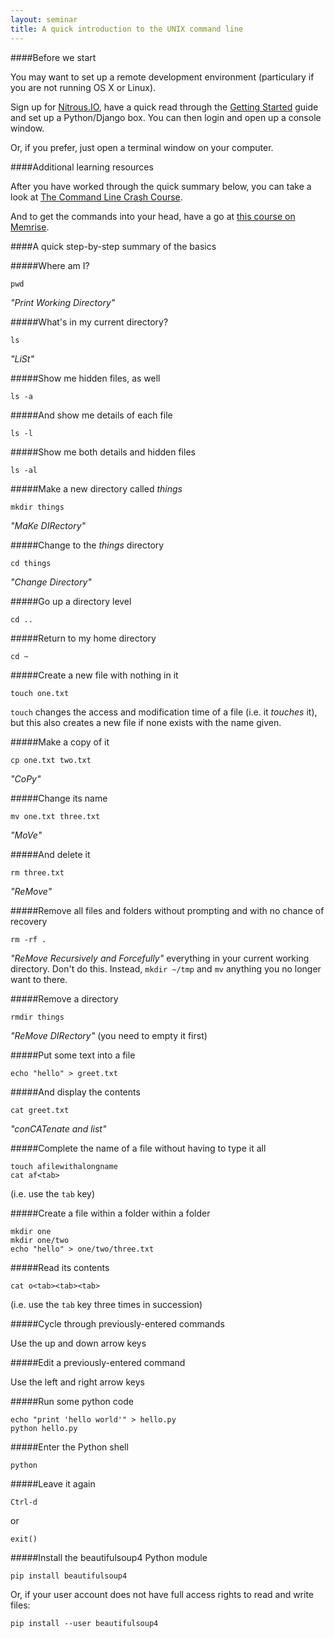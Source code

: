 ```yaml
---
layout: seminar
title: A quick introduction to the UNIX command line
---
```


####Before we start

You may want to set up a remote development environment (particulary if you are not running OS X or Linux).

Sign up for [Nitrous.IO](https://www.nitrous.io/join/e_9dsA7hhRE?utm_source=nitrous.io&utm_medium=copypaste&utm_campaign=referral), have a quick read through the [Getting Started](http://help.nitrous.io/categories/getting-started/) guide and set up a Python/Django box. You can then login and open up a console window.

Or, if you prefer, just open a terminal window on your computer.

####Additional learning resources

After you have worked through the quick summary below, you can take a look at [The Command Line Crash Course](http://cli.learncodethehardway.org/book/).

And to get the commands into your head, have a go at [this course on Memrise](http://www.memrise.com/course/159960/command-line-the-hard-way-linuxosx/).

####A quick step-by-step summary of the basics

#####Where am I?

    pwd

_"Print Working Directory"_

#####What's in my current directory?

    ls

_"LiSt"_

#####Show me hidden files, as well

    ls -a

#####And show me details of each file

    ls -l

#####Show me both details and hidden files

    ls -al

#####Make a new directory called _things_

    mkdir things

_"MaKe DIRectory"_

#####Change to the _things_ directory

    cd things

_"Change Directory"_

#####Go up a directory level

    cd ..

#####Return to my home directory

    cd ~

#####Create a new file with nothing in it

    touch one.txt

`touch` changes the access and modification time of a file (i.e. it _touches_ it), but this also creates a new file if none exists with the name given.

#####Make a copy of it

    cp one.txt two.txt

_"CoPy"_

#####Change its name

    mv one.txt three.txt

_"MoVe"_

#####And delete  it

    rm three.txt

_"ReMove"_

#####Remove all files and folders without prompting and with no chance of recovery

    rm -rf .

_"ReMove Recursively and Forcefully"_ everything in your current working directory. Don't do this. Instead, `mkdir ~/tmp` and `mv` anything you no longer want to there.

#####Remove a directory

    rmdir things

_"ReMove DIRectory"_ (you need to empty it first)

#####Put some text into a file

    echo "hello" > greet.txt

#####And display the contents

    cat greet.txt

_"conCATenate and list"_

#####Complete the name of a file without having to type it all

    touch afilewithalongname
    cat af<tab>

(i.e. use the `tab` key)

#####Create a file within a folder within a folder

    mkdir one
    mkdir one/two
    echo "hello" > one/two/three.txt

#####Read its contents

    cat o<tab><tab><tab>

(i.e. use the `tab` key three times in succession)

#####Cycle through previously-entered commands

Use the up and down arrow keys

#####Edit a previously-entered command

Use the left and right arrow keys

#####Run some python code

    echo "print 'hello world'" > hello.py
    python hello.py

#####Enter the Python shell

    python

#####Leave it again

    Ctrl-d

or 

    exit()

#####Install the beautifulsoup4 Python module

    pip install beautifulsoup4

Or, if your user account does not have full access rights to read and write files:

    pip install --user beautifulsoup4

